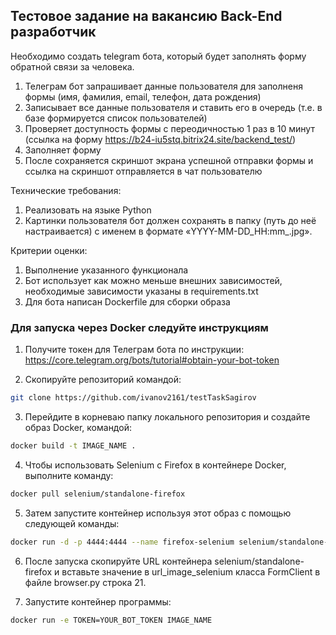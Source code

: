 ## Тестовое задание на вакансию Back-End разработчик

Необходимо создать telegram бота, который будет заполнять форму обратной связи за человека.
1. Телеграм бот запрашивает данные пользователя для заполненя формы (имя, фамилия, email, телефон, дата рождения)
2. Записывает все данные пользователя и ставить его в очередь (т.е. в базе формируется список пользователей)
3. Проверяет доступность формы с переодичностью 1 раз в 10 минут (ссылка на форму https://b24-iu5stq.bitrix24.site/backend_test/)
4. Заполняет форму
5. После сохраняется скриншот экрана успешной отправки формы и ссылка на скриншот отправляется в чат пользователю

Технические требования:
1. Реализовать на языке Python
2. Картинки пользователя бот должен сохранять в папку (путь до неё настраивается) с именем в формате «YYYY-MM-DD_HH:mm_<user id>.jpg».

Критерии оценки:
1. Выполнение указанного функционала
2. Бот использует как можно меньше внешних зависимостей, необходимые зависимости указаны в requirements.txt
3. Для бота написан Dockerfile для сборки образа

### Для запуска через Docker следуйте инструкциям    
1. Получите токен для Телеграм бота по инструкции: https://core.telegram.org/bots/tutorial#obtain-your-bot-token

2. Скопируйте репозиторий командой:
```bash
git clone https://github.com/ivanov2161/testTaskSagirov
```
3. Перейдите в корневаю папку локального репозитория и создайте образ Docker, командой:
```bash
docker build -t IMAGE_NAME .
```

4. Чтобы использовать Selenium с Firefox в контейнере Docker, выполните команду:
```bash
docker pull selenium/standalone-firefox
```

5. Затем запустите контейнер используя этот образ с помощью следующей команды:
```bash
docker run -d -p 4444:4444 --name firefox-selenium selenium/standalone-firefox
```

6. После запуска скопируйте URL контейнера selenium/standalone-firefox и вставьте значение в url_image_selenium класса FormClient в файле browser.py строка 21.

7. Запустите контейнер программы:
```bash
docker run -e TOKEN=YOUR_BOT_TOKEN IMAGE_NAME
```
